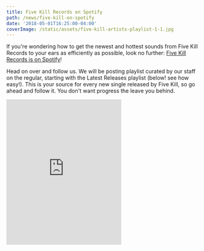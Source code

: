 ```yaml
---
title: Five Kill Records on Spotify
path: /news/five-kill-on-spotify
date: '2018-05-01T16:25:00-04:00'
coverImage: /static/assets/five-kill-artists-playlist-1-1.jpg
---
```

If you're wondering how to get the newest and hottest sounds from Five Kill Records to your ears as efficiently as possible, look no further: <a href="https://open.spotify.com/user/fivekillrecords">Five Kill Records is on Spotify</a>! 

Head on over and follow us. We will be posting playlist curated by our staff on the regular, starting with the Latest Releases playlist (below! see how easy!). This is your source for every new single released by Five Kill, so go ahead and follow it. You don't want progress the leave you behind. 

<iframe src="https://open.spotify.com/embed/user/fivekillrecords/playlist/0weCSrZwioSyPGKXvgySm1" width="300" height="380" frameborder="0" allowtransparency="true" allow="encrypted-media"></iframe>
